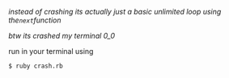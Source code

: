 _instead of crashing its actually just a basic unlimited loop using the`next`function_

_btw its crashed my terminal 0_0_

run in your terminal using
```bash
$ ruby crash.rb
```
